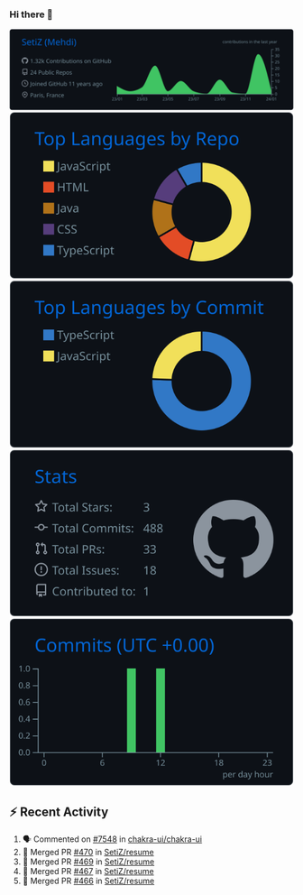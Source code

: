 ### Hi there 👋

![](https://raw.githubusercontent.com/SetiZ/SetiZ/master/profile-summary-card-output/github_dark/0-profile-details.svg)
![](https://raw.githubusercontent.com/SetiZ/SetiZ/master/profile-summary-card-output/github_dark/1-repos-per-language.svg)
![](https://raw.githubusercontent.com/SetiZ/SetiZ/master/profile-summary-card-output/github_dark/2-most-commit-language.svg)
![](https://raw.githubusercontent.com/SetiZ/SetiZ/master/profile-summary-card-output/github_dark/3-stats.svg)
![](https://raw.githubusercontent.com/SetiZ/SetiZ/master/profile-summary-card-output/github_dark/4-productive-time.svg)

## :zap: Recent Activity	

<!--START_SECTION:activity-->
1. 🗣 Commented on [#7548](https://github.com/chakra-ui/chakra-ui/issues/7548#issuecomment-1875440272) in [chakra-ui/chakra-ui](https://github.com/chakra-ui/chakra-ui)
2. 🎉 Merged PR [#470](https://github.com/SetiZ/resume/pull/470) in [SetiZ/resume](https://github.com/SetiZ/resume)
3. 🎉 Merged PR [#469](https://github.com/SetiZ/resume/pull/469) in [SetiZ/resume](https://github.com/SetiZ/resume)
4. 🎉 Merged PR [#467](https://github.com/SetiZ/resume/pull/467) in [SetiZ/resume](https://github.com/SetiZ/resume)
5. 🎉 Merged PR [#466](https://github.com/SetiZ/resume/pull/466) in [SetiZ/resume](https://github.com/SetiZ/resume)
<!--END_SECTION:activity-->

<!--
**SetiZ/SetiZ** is a ✨ _special_ ✨ repository because its `README.md` (this file) appears on your GitHub profile.

Here are some ideas to get you started:

- 🔭 I’m currently working on ...
- 🌱 I’m currently learning ...
- 👯 I’m looking to collaborate on ...
- 🤔 I’m looking for help with ...
- 💬 Ask me about ...
- 📫 How to reach me: ...
- 😄 Pronouns: ...
- ⚡ Fun fact: ...
-->
